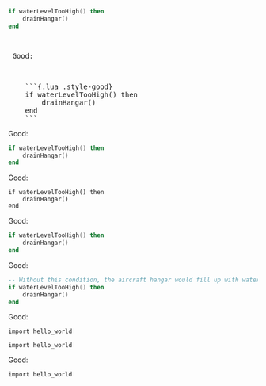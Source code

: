 ```{.lua .style-good}
if waterLevelTooHigh() then
    drainHangar()
end
```

<pre>
    <p class="style-good"> Good:</p>

    ```{.lua .style-good}
    if waterLevelTooHigh() then
        drainHangar()
    end
    ```
</pre>

<p class="style-good">Good:</p>

```{.lua .style-good}
if waterLevelTooHigh() then
    drainHangar()
end
```

<p class="style-good">Good:</p>

```{.lua}
if waterLevelTooHigh() then
    drainHangar()
end
```

<p class="style-good">Good:</p>

```.lua
if waterLevelTooHigh() then
    drainHangar()
end
```


<p class="style-good">Good:</p>

```lua
-- Without this condition, the aircraft hangar would fill up with water.
if waterLevelTooHigh() then
    drainHangar()
end
```

<span class="style-good">Good:</span>

```{.python}
import hello_world
```

```{.python .style-good}
import hello_world
```

<span class="style-good">Good:</span>
```{.python}
import hello_world
```
